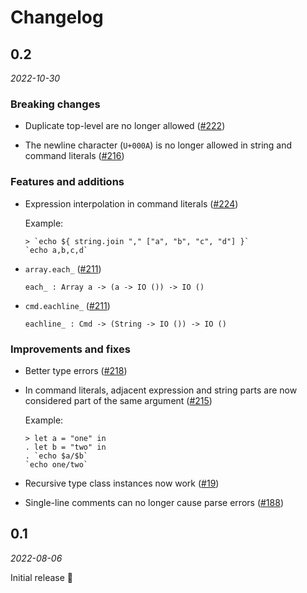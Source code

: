# Changelog

## 0.2

*2022-10-30*

### Breaking changes

* Duplicate top-level are no longer allowed ([#222](https://github.com/LightAndLight/ipso/issues/222))

* The newline character (`U+000A`) is no longer allowed in string and command literals ([#216](https://github.com/LightAndLight/ipso/issues/216))

### Features and additions

* Expression interpolation in command literals ([#224](https://github.com/LightAndLight/ipso/issues/224))

  Example:

  ```ipsorepl
  > `echo ${ string.join "," ["a", "b", "c", "d"] }`
  `echo a,b,c,d`
  ```
  
* `array.each_` ([#211](https://github.com/LightAndLight/ipso/issues/211))
  
  ```
  each_ : Array a -> (a -> IO ()) -> IO ()
  ```

* `cmd.eachline_` ([#211](https://github.com/LightAndLight/ipso/issues/211))

  ``` 
  eachline_ : Cmd -> (String -> IO ()) -> IO ()
  ```

### Improvements and fixes

* Better type errors ([#218](https://github.com/LightAndLight/ipso/issues/218))

* In command literals, adjacent expression and string parts are now
  considered part of the same argument ([#215](https://github.com/LightAndLight/ipso/issues/215))


  Example:

  ```ipsorepl
  > let a = "one" in
  . let b = "two" in
  . `echo $a/$b`
  `echo one/two`
  ```

* Recursive type class instances now work ([#19](https://github.com/LightAndLight/ipso/issues/19))

* Single-line comments can no longer cause parse errors ([#188](https://github.com/LightAndLight/ipso/issues/188))

## 0.1

*2022-08-06*

Initial release 🎉